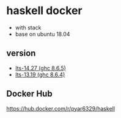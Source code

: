 # haskell docker

- with stack
- base on ubuntu 18.04

## version

- [lts-14.27 (ghc 8.6.5)](./8.6.5/Dockerfile)
- [lts-13.19 (ghc 8.6.4)](./8.6.4/Dockerfile)

## Docker Hub

https://hub.docker.com/r/pyar6329/haskell

